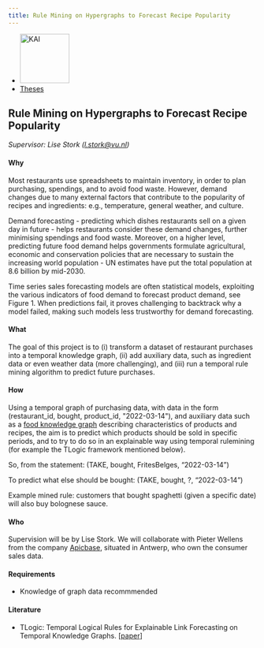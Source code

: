 ```yaml
---
title: Rule Mining on Hypergraphs to Forecast Recipe Popularity
---
```


<nav><ul>
    <li><a href="https://kai.cs.vu.nl/"> <img src="../../images/logos/KAI_logo_small_transp.png" alt="KAI" width="100"/></a></li>
    <li><a href="https://kai.cs.vu.nl/theses/">Theses</a></li>
</ul></nav>

## Rule Mining on Hypergraphs to Forecast Recipe Popularity
*Supervisor: Lise Stork (l.stork@vu.nl)*

#### Why
Most restaurants use spreadsheets to maintain inventory, in order to plan purchasing, spendings, and to avoid food waste. 
However, demand changes due to many external factors that contribute to the popularity of recipes and ingredients: e.g., temperature, general weather, and culture. 

Demand forecasting - predicting which dishes restaurants sell on a given day in future - helps restaurants consider these demand changes, further minimising spendings and food waste. 
Moreover, on a higher level, predicting future food demand helps governments formulate agricultural, economic and conservation policies that are necessary to sustain the increasing world population - UN estimates have put the total population at 8.6 billion by mid-2030. 

Time series sales forecasting models are often statistical models, exploiting the various indicators of food demand to forecast product demand, see Figure 1. 
When predictions fail, it proves challenging to backtrack why a model failed, making such models less trustworthy for demand forecasting. 

#### What 

The goal of this project is to (i) transform a dataset of restaurant purchases into a temporal knowledge graph, 
(ii) add auxiliary data, such as ingredient data or even weather data (more challenging), and 
(iii) run a temporal rule mining algorithm to predict future purchases. 

#### How
Using a temporal graph of purchasing data, with data in the form 
(restaurant_id, bought, product_id, "2022-03-14"), and auxiliary data such as a <a href="https://foodkg.github.io/">food knowledge graph</a> describing characteristics of products and recipes, the aim is to predict which products should be sold in specific periods, and to try to do so in an explainable way using temporal rulemining (for example the TLogic framework mentioned below). 

So, from the statement: 
(TAKE, bought, FritesBelges, “2022-03-14”) 

To predict what else should be bought: 
(TAKE, bought, ?, “2022-03-14”)

Example mined rule: customers that bought spaghetti (given a specific date) will also buy bolognese sauce. 

#### Who 
Supervision will be by Lise Stork. We will collaborate with Pieter Wellens from the company <a href="https://get.apicbase.com/">Apicbase</a>, situated in Antwerp, who own the consumer sales data. 

#### Requirements
- Knowledge of graph data recommmended

#### Literature
- TLogic: Temporal Logical Rules for Explainable Link Forecasting on Temporal Knowledge Graphs. [<a href="https://doi.org/10.1609/aaai.v36i4.20330">paper</a>]
